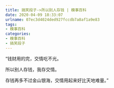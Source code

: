 ```yaml
---
title: 搞笑段子->所以别人存钱 | 糗事百科
date: 2020-04-09 18:33:07
urlname: 07ec3d4024ded927fccdb7a8af1a9e83
tags: 
- 糗事百科
categories:
- 糗事百科
- 搞笑段子
---
```

“钱财用的完，交情吃不光。

所以别人存钱，我存交情。

存钱再多不过金山银海，交情用起来好比天地难量。”


